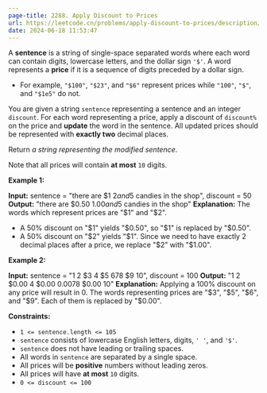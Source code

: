 ```yaml
---
page-title: 2288. Apply Discount to Prices
url: https://leetcode.cn/problems/apply-discount-to-prices/description/?envType=daily-question&envId=2024-06-18
date: 2024-06-18 11:53:47
---
```

A **sentence** is a string of single-space separated words where each word can contain digits, lowercase letters, and the dollar sign `'$'`. A word represents a **price** if it is a sequence of digits preceded by a dollar sign.

-   For example, `"$100"`, `"$23"`, and `"$6"` represent prices while `"100"`, `"$"`, and `"$1e5"` do not.

You are given a string `sentence` representing a sentence and an integer `discount`. For each word representing a price, apply a discount of `discount%` on the price and **update** the word in the sentence. All updated prices should be represented with **exactly two** decimal places.

Return *a string representing the modified sentence*.

Note that all prices will contain **at most** `10` digits.

**Example 1:**

**Input:** sentence = "there are $1 $2 and 5$ candies in the shop", discount = 50
**Output:** "there are $0.50 $1.00 and 5$ candies in the shop"
**Explanation:** 
The words which represent prices are "$1" and "$2". 
- A 50% discount on "$1" yields "$0.50", so "$1" is replaced by "$0.50".
- A 50% discount on "$2" yields "$1". Since we need to have exactly 2 decimal places after a price, we replace "$2" with "$1.00".

**Example 2:**

**Input:** sentence = "1 2 $3 4 $5 $6 7 8$ $9 $10$", discount = 100
**Output:** "1 2 $0.00 4 $0.00 $0.00 7 8$ $0.00 $10$"
**Explanation:** 
Applying a 100% discount on any price will result in 0.
The words representing prices are "$3", "$5", "$6", and "$9".
Each of them is replaced by "$0.00".

**Constraints:**

-   `1 <= sentence.length <= 105`
-   `sentence` consists of lowercase English letters, digits, `' '`, and `'$'`.
-   `sentence` does not have leading or trailing spaces.
-   All words in `sentence` are separated by a single space.
-   All prices will be **positive** numbers without leading zeros.
-   All prices will have **at most** `10` digits.
-   `0 <= discount <= 100`